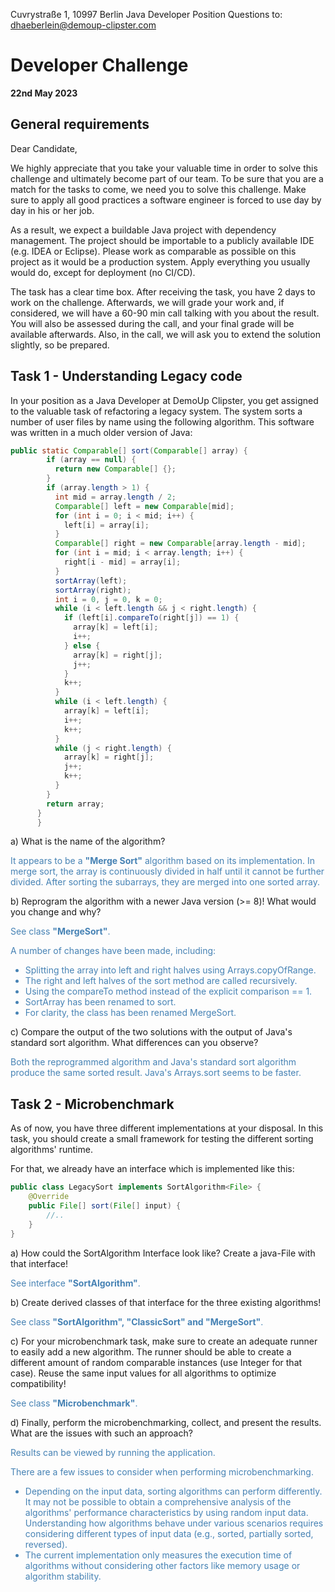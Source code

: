 Cuvrystraße 1, 10997 Berlin
Java Developer Position
Questions to: dhaeberlein@demoup-clipster.com

# Developer Challenge

**22nd May 2023**

## General requirements

Dear Candidate,

We highly appreciate that you take your valuable time in order to solve this challenge and ultimately become part of our team. To be sure that you are a match for the tasks to come, we need you to solve this challenge. Make sure to apply all good practices a software engineer is forced to use day by day in his or her job.

As a result, we expect a buildable Java project with dependency management. The project should be importable to a publicly available IDE (e.g. IDEA or Eclipse). Please work as comparable as possible on this project as it would be a production system. Apply everything you usually would do, except for deployment (no CI/CD).

The task has a clear time box. After receiving the task, you have 2 days to work on the challenge. Afterwards, we will grade your work and, if considered, we will have a 60-90 min call talking with you about the result. You will also be assessed during the call, and your final grade will be available afterwards. Also, in the call, we will ask you to extend the solution slightly, so be prepared.

## Task 1 - Understanding Legacy code

In your position as a Java Developer at DemoUp Clipster, you get assigned to the valuable task of refactoring a legacy system. The system sorts a number of user files by name using the following algorithm. This software was written in a much older version of Java:

```java
public static Comparable[] sort(Comparable[] array) {
        if (array == null) {
          return new Comparable[] {};
        }
        if (array.length > 1) {
          int mid = array.length / 2;
          Comparable[] left = new Comparable[mid];
          for (int i = 0; i < mid; i++) {
            left[i] = array[i];
          }
          Comparable[] right = new Comparable[array.length - mid];
          for (int i = mid; i < array.length; i++) {
            right[i - mid] = array[i];
          }
          sortArray(left);
          sortArray(right);
          int i = 0, j = 0, k = 0;
          while (i < left.length && j < right.length) {
            if (left[i].compareTo(right[j]) == 1) {
              array[k] = left[i];
              i++;
            } else {
              array[k] = right[j];
              j++;
            }
            k++;
          }
          while (i < left.length) {
            array[k] = left[i];
            i++;
            k++;
          }
          while (j < right.length) {
            array[k] = right[j];
            j++;
            k++;
          }
        }
        return array;
      }
      }
```

a) What is the name of the algorithm?
<br>
<p style="color:steelblue">It appears to be a <strong>"Merge Sort"</strong> algorithm based on its implementation.
In merge sort, the array is continuously divided in half until it cannot be further divided. After sorting the subarrays, they are merged into one sorted array.</p>

b) Reprogram the algorithm with a newer Java version (>= 8)! What would you change and why?
<br>
<p style="color:steelblue">See class <strong>"MergeSort"</strong>.</p>
<p style="color:steelblue">A number of changes have been made, including: </p>

<ul>
<li style="color:steelblue">Splitting the array into left and right halves using Arrays.copyOfRange.</li>

<li style="color:steelblue">The right and left halves of the sort method are called recursively.</li>

<li style="color:steelblue">Using the compareTo method instead of the explicit comparison == 1.</li>

<li style="color:steelblue">SortArray has been renamed to sort.</li>

<li style="color:steelblue">For clarity, the class has been renamed MergeSort.</li>
</ul>

c) Compare the output of the two solutions with the output of Java's standard sort algorithm. What differences can you observe?
<p style="color:steelblue">Both the reprogrammed algorithm and Java's standard sort algorithm produce the same sorted result. Java's Arrays.sort seems to be faster.</p>

## Task 2 - Microbenchmark

As of now, you have three different implementations at your disposal. In this task, you should create a small framework for testing the different sorting algorithms' runtime.

For that, we already have an interface which is implemented like this:

```java
public class LegacySort implements SortAlgorithm<File> {
    @Override
    public File[] sort(File[] input) {
        //..
    }
}
```
a) How could the SortAlgorithm Interface look like? Create a java-File with that interface!
<br>
<p style="color:steelblue">See interface <strong>"SortAlgorithm"</strong>.</p>

b) Create derived classes of that interface for the three existing algorithms!
<br>
<p style="color:steelblue">See class <strong>"SortAlgorithm", "ClassicSort" and "MergeSort"</strong>.</p>

c) For your microbenchmark task, make sure to create an adequate runner to easily add a new algorithm. The runner should be able to create a different amount of random comparable instances (use Integer for that case). Reuse the same input values for all algorithms to optimize compatibility!
<p style="color:steelblue">See class <strong>"Microbenchmark"</strong>.</p>
d) Finally, perform the microbenchmarking, collect, and present the results. What are the issues with such an approach?
<p style="color:steelblue">Results can be viewed by running the application.</p>
<p style="color:steelblue"> There are a few issues to consider when performing microbenchmarking.</p>
<ul>
<li style="color:steelblue">Depending on the input data, sorting algorithms can perform differently. It may not be possible to obtain a comprehensive analysis of the algorithms' performance characteristics by using random input data. Understanding how algorithms behave under various scenarios requires considering different types of input data (e.g., sorted, partially sorted, reversed).</li>

<li style="color:steelblue">The current implementation only measures the execution time of algorithms without considering other factors like memory usage or algorithm stability.</li>

</ul>